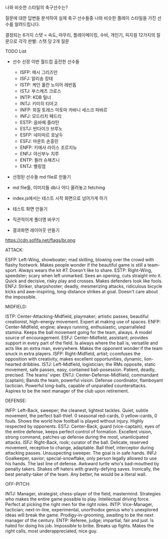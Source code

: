 나와 비슷한 스타일의 축구선수는?

질문에 대한 답변을 분석하여 실제 축구 선수들중 나와 비슷한 플레이 스타일을 가진 선수를 알려드립니다.

결정되는 6가지 스탯 = 속도, 마무리, 플레이메이킹, 수비, 개인기, 피지컬
12가지의 질문으로 각각 판별: 스탯 당 2개 질문

TODO List
 - 선수 선정 이번 월드컵 출전한 선수들
    * ISFP: 메시 그리즈만
    * ISFJ: 알리송 캉테
    * ISTP: 케인 홀란 노이어 레반돕
    * ISTJ: 부스케츠 크로스
    * INTP: KDB 밀너
    * INTJ: 키미히 티아고
    * INFP: 외질 토레스 미토마 카바니 세스크 파바르
    * INFJ: 모드리치 페드리
    * ESTP: 음바페 즐라탄
    * ESTJ: 반다이크 브루노
    * ESFP: 네이마르 호날두
    * ESFJ: 마운트 손흥민
    * ENFP: 키에사 라이스 조르지뉴
    * ENFJ: 야신부누 지루
    * ENTP: 뮐러 슈체츠니
    * ENTJ: 벨링엄
    
 - 선정된 선수들 md file로 만들기
 - md file들, 이미지들 db나 어디 올려놓고 fetching
 - index.js에서는 테스트 시작 화면으로 넘어가게 하기
 - 테스트 화면 만들기
 - 직관적이게 폴더명 바꾸기
 - 결과화면 레이아웃 만들기

https://cdn.sofifa.net/flags/br.png

ATTACK:

ESFP: Left-Wing, showboater; mad skilling, blowing over the crowd with flashy footwork. Makes people wonder if the beautiful game is still a team-sport. Always wears the kit #7. Doesn't like to share.
ESTP: Right-Wing, speedster; scary when left unmarked. Sees an opening, cuts straight into it. Quick and decisive, risky play and crosses. Makes defenders look like fools.
ENFJ: Striker, sharpshooter; deadly, mesmerizing attacks, ridiculous bicycle kicks and awe-inspiring, long-distance strikes at goal. Doesn't care about the impossible.

MIDFIELD:

ISTP: Center-Attacking-Midfield, playmaker; artistic passes, beautiful creationist, high-energy movement. Expert at making use of spaces.
ENFP: Center-Midfield, engine; always running, enthusiastic, unparralleled stamina. Keeps the ball movement going for the team, always. A model source of encouragement.
ESFJ: Center-Midfield, assistant; provides support in every part of the field. Is always where the ball is, versatile and acts like an extra man, everywhere. Makes the opponent wonder if the team snuck in extra players.
ISFP: Right-Midfield, artist; ccomfuses the opposition with creativity, makes excellent opportunities, dynamic, lion-hearted dribbles.
ISTJ: Left-Midfield, logistician; the RMs opposite, static movement, safe passes, easy, contained ball-posession. Patient, deadly, precised. The teams’ viper.
ENTJ: Center-Defense-Midfiield, commandant (captain); Bands the team, powerful vision. Defense coordinator, flamboyant tactician. Powerful long-balls, capable of unparalled counterattacks. Aspires to be the next manager of the club upon retirement.

DEFENSE:

INFP: Left-Back, sweeper; the cleanest, lightest tackles. Quiet, subtle movement, the perfect ball-thief. 0 seasonal red-cards, 0 yellow-cards, 0 fouls. Shows the world how football is played without injury. Highly respected by opponents.
ESTJ: Center-Back, guard (vice-captain); eyes of the entire defense, keeps perfect control of formation. Excellent vision, strong command, patches up defense during the most, unanticipated attacks.
ISFJ: Right-Back, rook; curator of the ball. Delicate, reserved movement, receptive to change, adaptable. Ball thief, interceptor during attacking passes. Unsuspecting sweeper. The goal is in safe hands.
INFJ: Goalkeeper, savior; special-snowflake, only person legally allowed to use his hands. The last line of defense. Awkward turtle who's bad-mouthed by penalty takers. Shakes off haters with gravity-defying saves. Ironically, the best penalty-taker of the team. Any better, he would be a literal wall.

OFF-PITCH:

INTJ: Manager, strategist; chess-player of the field, mastermind. Strategies who makes the entire game possible to play. Intellectual driving force. Perfect at picking the right men for the right roles.
INTP: Vice-Manager, tactician; next-in-line, experimental, unorthodox genius who's unexplored ideas will break the game. Prodigy-in-grooming, awaiting to be the next manager of the century.
ENTP: Referee, judge; impartial, fair and just. Is hated for doing his job. Impossible to bribe. Breaks up fights. Makes the right calls, most underappreciated, nice guy.